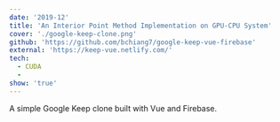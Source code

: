 ```yaml
---
date: '2019-12'
title: 'An Interior Point Method Implementation on GPU-CPU System'
cover: './google-keep-clone.png'
github: 'https://github.com/bchiang7/google-keep-vue-firebase'
external: 'https://keep-vue.netlify.com/'
tech:
  - CUDA
  -
show: 'true'
---
```


A simple Google Keep clone built with Vue and Firebase.
